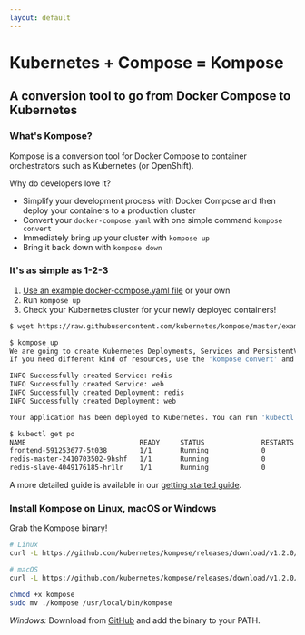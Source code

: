 ```yaml
---
layout: default
---
```


# Kubernetes + Compose = Kompose
## A conversion tool to go from Docker Compose to Kubernetes

### What's Kompose?

Kompose is a conversion tool for Docker Compose to container orchestrators such as Kubernetes (or OpenShift).

Why do developers love it?

  - Simplify your development process with Docker Compose and then deploy your containers to a production cluster
  - Convert your `docker-compose.yaml` with one simple command `kompose convert`
  - Immediately bring up your cluster with `kompose up`
  - Bring it back down with `kompose down`

### It's as simple as 1-2-3

1. [Use an example docker-compose.yaml file](https://raw.githubusercontent.com/kubernetes/kompose/master/examples/docker-compose-v3.yaml) or your own
2. Run `kompose up`
3. Check your Kubernetes cluster for your newly deployed containers!

```sh
$ wget https://raw.githubusercontent.com/kubernetes/kompose/master/examples/docker-compose-v3.yaml

$ kompose up
We are going to create Kubernetes Deployments, Services and PersistentVolumeClaims for your Dockerized application. 
If you need different kind of resources, use the 'kompose convert' and 'kubectl create -f' commands instead. 

INFO Successfully created Service: redis          
INFO Successfully created Service: web            
INFO Successfully created Deployment: redis       
INFO Successfully created Deployment: web         

Your application has been deployed to Kubernetes. You can run 'kubectl get deployment,svc,pods,pvc' for details.

$ kubectl get po
NAME                            READY     STATUS              RESTARTS   AGE
frontend-591253677-5t038        1/1       Running             0          10s
redis-master-2410703502-9hshf   1/1       Running             0          10s
redis-slave-4049176185-hr1lr    1/1       Running             0          10s
```

A more detailed guide is available in our [getting started guide](/docs/getting-started.md).

### Install Kompose on Linux, macOS or Windows

Grab the Kompose binary!

```sh
# Linux
curl -L https://github.com/kubernetes/kompose/releases/download/v1.2.0/kompose-linux-amd64 -o kompose

# macOS
curl -L https://github.com/kubernetes/kompose/releases/download/v1.2.0/kompose-darwin-amd64 -o kompose

chmod +x kompose
sudo mv ./kompose /usr/local/bin/kompose
```

_Windows:_ Download from [GitHub](https://github.com/kubernetes/kompose/releases/download/v1.2.0/kompose-windows-amd64.exe) and add the binary to your PATH.
